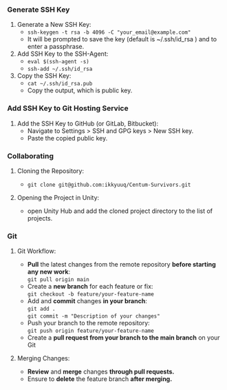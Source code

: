 ### Generate SSH Key

1. Generate a New SSH Key:
   - `ssh-keygen -t rsa -b 4096 -C "your_email@example.com"`
   - It will be prompted to save the key (default is  ~/.ssh/id_rsa ) and to enter a passphrase.
2. Add SSH Key to the SSH-Agent:
   - `eval $(ssh-agent -s)`
   - `ssh-add ~/.ssh/id_rsa`
3. Copy the SSH Key:
   - `cat ~/.ssh/id_rsa.pub`
   - Copy the output, which is public key.

### Add SSH Key to Git Hosting Service

1. Add the SSH Key to GitHub (or GitLab, Bitbucket):
   - Navigate to Settings > SSH and GPG keys > New SSH key.
   - Paste the copied public key.

### Collaborating

1. Cloning the Repository:
   - `git clone git@github.com:ikkyuuq/Centum-Survivors.git`
   
2. Opening the Project in Unity:
   - open Unity Hub and add the cloned project directory to the list of projects.
  
### Git

1. Git Workflow:
   - **Pull** the latest changes from the remote repository **before starting any new work**:<br/>
     `git pull origin main`<br/>
   - Create a **new branch** for each feature or fix:<br/>
     `git checkout -b feature/your-feature-name`<br/>
   - Add and **commit** changes **in your branch**:<br/>
     `git add .`<br/>
     `git commit -m "Description of your changes"`<br/>
   - Push your branch to the remote repository:<br/>
     `git push origin feature/your-feature-name`<br/>
   - Create a **pull request from your branch to the main branch** on your Git
     
2. Merging Changes:
   - **Review** and **merge** changes **through pull requests.**
   - Ensure to **delete** the feature branch **after merging.**
